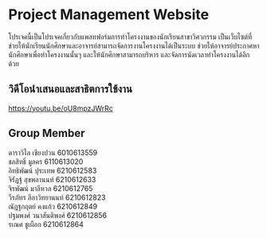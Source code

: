 # Project Management Website
โปรเจคนี้เป็นโปรเจคเกี่ยวกับแพลทฟอร์มการทำโครงงานของนักเรียนสาขาวิศวกรรม เป็นเว็บไซต์ที่ช่วยให้นักเรียนนักศึกษาและอาจารย์สามารถจัดการงานโครงงานได้เป็นระบบ ช่วยให้อาจารย์ประกาศหานักศึกษาเพื่อทำโครงงานนั้นๆ และให้นักศึกษาสามารถบริหาร และจัดการนัดเวลาทำโครงงานได้อีกด้วย  

## วิดีโอนำเสนอและสาธิตการใช้งาน 
https://youtu.be/oU8mpzJWrRc 

## Group Member
ดาราวิไล เชียงปวน 6010613559  
ชลสิทธิ์ มูลคร 6110613020  
อิทธิพัฒน์ ปุระเทพ 6210612583  
จิรัฏฐ์ สุขพลานนท์ 6210612633  
จิรพัฒน์ มาลีหวล 6210612765  
วีรภัทร ลีลาวิทยานนท์ 6210612823  
ณัฏฐกฤตย์ คงแก้ว 6210612849  
ปฐมพงศ์ วนาสันติพงศ์ 6210612856  
รเณศ ชูเผือก 6210612864  

